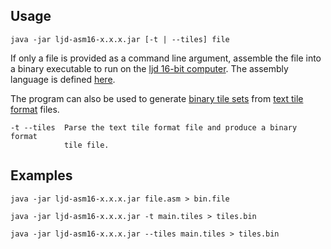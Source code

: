 Usage
-----

    java -jar ljd-asm16-x.x.x.jar [-t | --tiles] file

If only a file is provided as a command line argument, assemble the file into
a binary executable to run on the [ljd 16-bit computer][ljd 16-bit computer].
The assembly language is defined [here][asmlang].

The program can also be used to generate [binary tile sets][video] from
[text tile format][text tile format] files.

    -t --tiles  Parse the text tile format file and produce a binary format
                tile file.


Examples
--------

    java -jar ljd-asm16-x.x.x.jar file.asm > bin.file

    java -jar ljd-asm16-x.x.x.jar -t main.tiles > tiles.bin

    java -jar ljd-asm16-x.x.x.jar --tiles main.tiles > tiles.bin



[ljd 16-bit computer]: https://github.com/lj-ditrapani/16-bit-computer-specification
[asmlang]: https://github.com/lj-ditrapani/16-bit-computer-specification/blob/master/assembler/assembly-language.md
[video]: https://github.com/lj-ditrapani/16-bit-computer-specification/blob/master/video.md
[text tile format]: https://github.com/lj-ditrapani/16-bit-computer-specification/blob/master/assembler/tile-file-format.md

